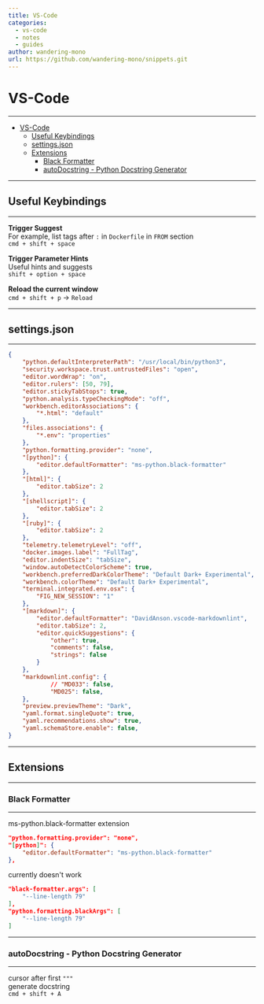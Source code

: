 ```yaml
---
title: VS-Code
categories:
  - vs-code
  - notes
  - guides
author: wandering-mono
url: https://github.com/wandering-mono/snippets.git
---
```


# VS-Code

---

- [VS-Code](#vs-code)
  - [Useful Keybindings](#useful-keybindings)
  - [settings.json](#settingsjson)
  - [Extensions](#extensions)
    - [Black Formatter](#black-formatter)
    - [autoDocstring - Python Docstring Generator](#autodocstring---python-docstring-generator)

---

## Useful Keybindings

---

**Trigger Suggest**  
For example, list tags after `:` in `Dockerfile` in `FROM` section  
`cmd + shift + space`

**Trigger Parameter Hints**  
Useful hints and suggests  
`shift + option + space`

**Reload the current window**  
`cmd + shift + p` -> `Reload`

---

## settings.json

---

```json
{
    "python.defaultInterpreterPath": "/usr/local/bin/python3",
    "security.workspace.trust.untrustedFiles": "open",
    "editor.wordWrap": "on",
    "editor.rulers": [50, 79],
    "editor.stickyTabStops": true,
    "python.analysis.typeCheckingMode": "off",
    "workbench.editorAssociations": {
        "*.html": "default"
    },
    "files.associations": {
        "*.env": "properties"
    },
    "python.formatting.provider": "none",
    "[python]": {
        "editor.defaultFormatter": "ms-python.black-formatter"
    },
    "[html]": {
        "editor.tabSize": 2
    },
    "[shellscript]": {
        "editor.tabSize": 2
    },
    "[ruby]": {
        "editor.tabSize": 2
    },
    "telemetry.telemetryLevel": "off",
    "docker.images.label": "FullTag",
    "editor.indentSize": "tabSize",
    "window.autoDetectColorScheme": true,
    "workbench.preferredDarkColorTheme": "Default Dark+ Experimental",
    "workbench.colorTheme": "Default Dark+ Experimental",
    "terminal.integrated.env.osx": {
        "FIG_NEW_SESSION": "1"
    },
    "[markdown]": {
        "editor.defaultFormatter": "DavidAnson.vscode-markdownlint",
        "editor.tabSize": 2,
        "editor.quickSuggestions": {
            "other": true,
            "comments": false,
            "strings": false
        }
    },
    "markdownlint.config": {
            // "MD033": false,
            "MD025": false,
    },
    "preview.previewTheme": "Dark",
    "yaml.format.singleQuote": true,
    "yaml.recommendations.show": true,
    "yaml.schemaStore.enable": false,
}
```

---

## Extensions

---

### Black Formatter

---

ms-python.black-formatter extension

```json
"python.formatting.provider": "none",
"[python]": {
    "editor.defaultFormatter": "ms-python.black-formatter"
},
```

currently doesn't work

```json
"black-formatter.args": [
    "--line-length 79"
],
"python.formatting.blackArgs": [
    "--line-length 79"
]
```

---

### autoDocstring - Python Docstring Generator

---

cursor after first `"""`  
generate docstring  
`cmd + shift + A`
